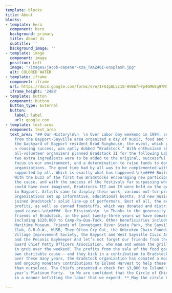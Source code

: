```yaml
---
template: blocks
title: About
blocks:
- template: hero
  component: hero
  background: primary
  title: About Us
  subtitle: ''
  background_image: ''
- template: image
  component: image
  position: Left
  image: "/images/jacob-capener-Xza_TAAZ46I-unsplash.jpg"
  alt: COLORED WATER
- template: iframe
  component: iframe
  url: https://docs.google.com/forms/d/e/1FAIpQLSc18-HVB6fFYp4GM68q97M5TfxxBLvhBBx2k533gb6jxxu70w/viewform?embedded=true
  iframe_height: '2488'
- template: button
  component: button
  button_type: External
  button:
    label: label
    url: google.com
- template: text-area
  component: text_area
  text_area: "## Our History\n\n  \n Over Labor Day weekend in 1994, several friends
    from the Bayport-Sayville area organized a day of music, food and fun. Held in
    the backyard of Bayport resident Brad Ringhouse, the event, which proved to be
    a rousing success, was aptly dubbed “Bradstock.” With enthusiasm sky high, the
    all-volunteer organizers planned Bradstock II for the following Labor Day. However,
    two extra ingredients were to be added to the original, successful formula - a
    focus on our environment, and a determination to raise funds to donate to area
    organizations. The good time had by all was to be complemented with a good cause
    supported by all. Which is exactly what has happened.\n\n#### Building a Community\n\n
    With the buzz of the first two Bradstocks encouraging new participants to join
    the cause, and with the success of the festivals far surpassing what the organizers
    could have ever imagined, Bradstocks III and IV were held on the grounds of Meadowcroft
    in Bayport. Artists came to display their work, various not-for-profit environmental
    organizations set up informative, educational booths, and new musicians eagerly
    joined Bradstock‘s solid line-up of performers. Best of all, the events generated
    profits, as well as canned foodstuffs, which was donated and distributed to local
    good causes.\n\n####  Our Mission\n\n  \n Thanks to the generosity of the many
    friends of Bradstock, in the past twenty-three years we have donated over $275,000
    including $120,000 to Camp-Pa-Qua-Tuck. Other beneficiaries include the Long Island
    Maritime Museum, Friends of Connetquot River State Park, the Sayville Kiwanis
    Club, G.R.O.W., WUSB, They Often Cry Out, the Unbroken Chain Foundation, the Sayville
    Village Improvement Society, the Bayport and West Sayville Civic Associations
    and the Peconic Baykeeper And let’s not forget our friends from the U.S. Coast
    Guard Chief Petty Officers Association, who man and woman the grills to keep us
    in grub over the weekend. The profits from the sale of the food goes to fund their
    own charitable cause – and they kick in a contribution to Bradstock as well. And
    over these many years, the Bradstock organization has donated a mountain of food
    and ongoing monetary contributions to Island Harvest to help those less fortunate
    than ourselves. The Chiefs presented a check for $3,000 to Island Harvest at this
    year’s Platinum Party.  \n We are confident that the Circle of Chiefs moves forward
    in a manner befitting the labor that we expend. **_May the circle be unbroken._**"

---
```

